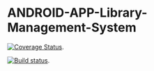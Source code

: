 # ANDROID-APP-Library-Management-System



[![Coverage Status](https://coveralls.io/repos/github/Thakhi236/ANDROID-APP-Library-Management-System/badge.svg?branch=master)](https://coveralls.io/github/Thakhi236/ANDROID-APP-Library-Management-System?branch=master).





[![Build status](https://travis-ci.com/Thakhi236/ANDROID-APP-Library-Management-System.svg?branch=master)](https://travis-ci.com/Thakhi236/ANDROID-APP-Library-Management-System.svg?branch=master).

